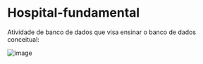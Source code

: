 # Hospital-fundamental
Atividade de banco de dados que visa ensinar o banco de dados conceitual:

![image](https://user-images.githubusercontent.com/103516597/208522516-b06bb6c3-c6ad-4bbf-8c86-f0d35db9a1d2.png)
